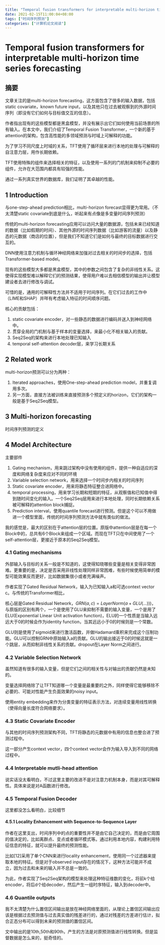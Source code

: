```yaml
---
title: "Temporal fusion transformers for interpretable multi-horizon time series forecasting"
date: 2021-02-15T11:00:04+08:00
tags: ["时间序列预测"]
categories: ["计算机论文阅读"]
---
```


# Temporal fusion transformers for interpretable multi-horizon time series forecasting

## 摘要

文章关注的是multi-horizon forecasting，这方面包含了很多的输入数据，包括static covariate，known future input，以及其他只在过去被观察到的外源时间序列（即没有它们如何与目标值交互的信息）。

作者指出现有的这些模型都是黑盒模型，并没有展示出它们如何使用当前场景的所有输入。在本文中，我们介绍了Temporal Fusion Transformer，一个新的基于attention的架构，包含高性能的多领域预测与时域上可解释的功能。

为了学习不同尺度上时域的关系，TFT使用了循环层来进行本地的处理与可解释的自注意力层，用作长期依赖。

TFT使用特殊的组件来选择相关的特征，以及使用一系列的门机制来抑制不必要的组件，允许在大范围内都具有较强的性能。

通过一系列真实世界的数据库，我们证明了其卓越的性能。

## 1 Introduction

与one-step-ahead prediction相比，multi-horizon forecast显得更为常用。（不太清楚static covariate到底是什么，听起来有点像是多变量时间序列预测）

传统的multi-horizon forecasting应用可以访问大量的数据源，包括未来已经知道的数据（比如假期的时间）、其他外源的时间序列数据（比如游客的流量）以及静态的元数据（商店的位置），但是我们不知道它们是如何与最终的目标数据进行交互的。

DNN使用注意力机制与循环神经网络来加强对过去相关的时间步的选择，包括Transformer-based model。

现有的这些模型大多都是黑盒模型，其中的参数之间包含了复杂的非线性关系。这使得实现模型难以解释它们的预测结果，使得用户难以去相信模型的输出并让模型建设者去进行修改与调试。

可惜的是，通用的可解释性方法并不适用于时间序列。在它们过去的工作中（LIME和SHAP）并咩有考虑输入特征的时间顺序问题。

核心的贡献包括：
1. static covariate encoder，对一些静态的数据进行编码并送入到神经网络中。
2. 贯穿全局的门机制与基于样本的变量选择，来最小化不相关输入的贡献。
3. Seq2Seq的架构来进行本地处理已知输入
4. temporal self-attention decoder层，来学习长期关系


## 2 Related work

multi-horizon预测可以分为两种：
1. Iterated approaches，使用One-step-ahead prediction model，并重复调用多次。
2. 另一方面，直接方法被训练来直接预测多个预定义的horizon，它们的架构一般是基于Seq2Seq模型。

## 3 Multi-horizon forecasting

时间序列预测的定义

## 4 Model Architecture

主要部件
1. Gating mechanism，用来跳过架构中没有使用的组件，提供一种自适应的深度和网络复杂度来应对不同的环境
2. Variable selection network，用来选择一个时间步内相关的时间序列
3. Static covariate encoder，用来将静态特征整合进网络中。
4. temporal processing，用来学习长期和短期的特征，从观察值和已知值中得到随时间变化的输入。一个Seq2Seq层用来进行本地处理，同时长期依赖关系被可解释的attention block捕捉。
5. Prediction interval，使用quantile forecast进行预测。但是这个可以不用做进一个模型里面，传统的时间序列预测方法中就有类似的做法。

我的感觉是，最大的区别在于attention层的位置。原版中attention层是在每一个Block中的，总共有6个Block来组成一个区域。而现在TFT只在中间使用了一个self-attention层，更接近于原本的Seq2Seq模型。

### 4.1 Gating mechanisms

外部输入与目标的关系一般是不知道的，这使得知晓哪些变量是相关变得非常困难。更重要的是，决定是否采用非线性处理同样非常困难，有些时候使用简单的模型可能效果反而更好，比如数据集很小或者充满噪声。

作者实现了Gated Residual Network，输入为已知输入a和可选context vector c。与传统的Transformer相比，

核心层是Gated Residual Network，$GRN(a,c) = LayerNorm(a+GLU( ...  )))$，与原版的区别有两个，一个是使用了GLU来抑制不需要的输入变量，一个是用了ELU(Exponential Linear Unit activation function)，ELU的一个性质是当输入远远大于0的时候会作为identity function，当其远远小于0的时候则是一个常数。

GLU则是使用了sigmoid来进行激活函数，并做Hadamard乘积来完成这个压制功能。GLU可以控制GRN中原始输入a的贡献。GLU的输出接近于0的时候这就是一个跳层，从而抑制非线性关系的贡献。dropout在Layer Norm之间进行。

### 4.2 Variable Selection Network

虽然知道有很多的输入变量，但是它们之间的相关性与对输出的贡献仍然是未知的。

变量选择网络除了让TFT知道哪一个变量是最重要的之外，同样使得它能够移除不必要的、可能对性能产生负面效果的noisy input。

使用entity embedding来作为分类变量的特征表示方法，对连续变量用线性转换（使得向量长度符合网络要求）。

### 4.3 Static Covariate Encoder

与其他的时间序列预测架构不同，TFT将静态的元数据中有用的信息也整合进了预测过程中。

这一部分产生context vector，四个context vector会作为输入导入到不同的网络过程中。

### 4.4 Interpretable mutli-head attention

说实话没太看明白，不过这里主要的改进不是对注意力机制本身，而是对其可解释性。具体来说是对A函数进行修改。

### 4.5 Temporal Fusion Decoder

这里都没怎么看明白，比较细节

#### 4.5.1 Locality Enhancement with Sequence-to-Sequence Layer

作者在这里支出，时间序列中的点的重要性并不是由它自己决定的，而是由它周围的值决定的，比如离群点、变点或者循环模式等。通过利用本地内容，构建利用特征信息的特征，就可以提升最终的预测性能。

比如[12]采用了单个CNN来进行locality enhancement，使用同一个过滤器来提取本地的特征。但是对于observed input存在的情况下，这种方法可能并不成立，因为过去和未来的输入并不总是一致的。

为此，作者实现了Seq2Seq架构的模型来处理这种特征维数的变化，将前k个给encoder，将后d个给decoder，然后产生一组时序特征，输入到decoder中。

### 4.6 Quantile outputs

我不太清楚为什么置信区间输出是放在神经网络里面的，从理论上置信区间输出应该是根据过去预测值与过去真实值的残差进行的，通过对残差的方差进行估计，拟合正态分布可以得到未来的预测值的置信区间。

文中输出的是10th,50th和90th，产生的方法是对原预测值进行线性转换。但是监督数据是怎么来的，挺奇怪的。